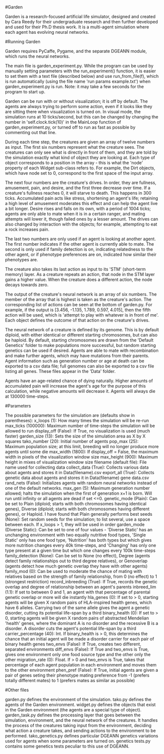 #Garden

Garden is a research-focused artificial life simulator, designed and created by Cara Reedy for their undergraduate research and then further developed and used for their Ph.D thesis work. It is a multi-agent simulation where each agent has evolving neural networks.

#Running Garden

Garden requires PyCaffe, Pygame, and the separate DGEANN module, which runs the neural networks.

The main file is garden\_experiment.py. While the program can be used by manually setting parameters with the run\_experiment() function, it is easier to set them with a text file (described below) and use run\_from\_file(f), which is run automatically (using the file name 'run params example.txt') when garden\_experiment.py is run. Note: it may take a few seconds for the program to start up.

Garden can be run with or without visualization; it is off by default. The agents are always trying to perform some action, even if it looks like they are sitting there when visualization is turned on. In visual mode, the simulation runs at 10 ticks/second, but this can be changed by changing the number in 'self.clock.tick(10)' in the MainLoop function of garden_experiment.py, or turned off to run as fast as possible by commenting out that line.

During each time step, the creatures are given an array of twelve numbers as input. The first six numbers represent what the creature sees. The creatures can only see what is directly in front of them, and they are told by the simulation exactly what kind of object they are looking at. Each type of object corresponds to a position in the array - this is what the 'node' property of each Widget sub-class refers to. For example, the Dirt objects, which have node set to 0, correspond to the first space of the input array.

The next four numbers are the creature's drives. In order, they are fullness, amusement, pain, and desire, and the first three decrease over time. If a creature's fullness reaches 0, it will starve to death. This happens in 300 ticks. Accumulated pain acts like stress, shortening an agent's life; retaining a high level of amusement moderates this effect and can help the agent live a bit longer. Desire rises and falls on its own, with a period of 1004 ticks; agents are only able to mate when it is in a certain ranger, and mating attempts will lower it, though failed ones by a lesser amount. The drives can also changed by interaction with the objects; for example, attempting to eat a rock increases pain.

The last two numbers are only used if an agent is looking at another agent. The first number indicates if the other agent is currently able to mate. The second is only used if family detection is on, indicating relatedness to the other agent, or if phenotype preferences are on, indicated how similar their phenotypes are.

The creature also takes its last action as input to its 'STM' (short-term memory) layer. As a creature repeats an action, that node in the STM layer gains a higher value. When the creature does a different action, the node decays towards zero.

The output of the creature's neural network is an array of six numbers. The member of the array that is highest is taken as the creature's action. The corresponding list of actions can be seen at the bottom of garden.py. For example, if the output is [3.456, -1.135, 1.789, 0.597, 4.015], then the fifth action will be used, which is 'attempt to play with whatever is in front of me'. Each object defines the outcome of that action on the creature's drives.

The neural network of a creature is defined by its genome. This is by default diploid, with either identical or different starting chromosomes, but can also be haploid. By default, starting chromosomes are drawn from the 'Default Genetics' folder to make populations more successful, but random starting genetics can be used if desired. Agents are able to mate with recombination and make further agents, which may have mutations from their parents. Agent information such as generation number or age at death can be exported to a csv data file; full genomes can also be exported to a csv file listing all genes. These files appear in the 'Data' folder.

Agents have an age-related chance of dying naturally. Higher amounts of accumulated pain will increase the agent's age for the purpose of this calculation, while negative amounts will decrease it. Agents will always die at 130000 time-steps.

#Parameters

The possible parameters for the simulation are (defaults show in parentheses):
x\_loops (1): How many times the simulation will be re-run
max\_ticks (100000): Maximum number of time-steps the simulation will be allowed to run
display\_off (False): If True, no visualization is used (much faster)
garden\_size (13): Sets the size of the simulation area as X by X squares
tako\_number (20): Initial number of agents
pop\_max (25): Maximum population size; at this limit, breeding will no longer produce more agents until some die
max\_width (1800): If display\_off = False, the maximum width in pixels of the visualization window size
max\_height (900): Maximum height in mixes of visualization window size
filename (default file): File name used for collecting data
collect\_data (True): Collects various data about agents and stores it in Data\(filename).csv
export\_all (True): Collects genetic data about agents and stores it in Data\(filename) gene data.csv
rand_nets (False): Initializes agents with random neural networks instead of one of the default networks.
max_gen (5): Maximum generation number allowed; halts the simulation when the first of generation x+1 is born. Will run until infinity or all agents are dead if set <=0.
genetic_mode (Plain): Can be set to Plain (diploid; starts with both chromosomes having identical genes), Diverse (diploid; starts with both chromosomes having different genes), or Haploid. I have found that Plain generally performs best
seeds (None): Set random seeds for the simulation; to list several, use a space between each. If x_loops > 1, they will be used in order
garden\_mode (Diverse Static): Can be set to one of four values - 'Diverse Static' has an unchanging environment with two equally nutritive food types, 'Single Static' only has one food type, 'Nutrition' has both types but which gives more nutrition changes every 40k time-steps, and 'Changing' has only one type present at a given time but which one changes every 100k time-steps
family\_detection (None): Can be set to None (no effect), Degree (agents detect family relationships out to third degree relatives), or Genoverlap (agents detect how much genetic overlap they have with other agents)
family\_mod (0): Can be used to moderate the chance of mating with relatives based on the strength of family relationship, from 0 (no effect) to 1 (strongest restriction)
record_inbreeding (True): If True, records the genetic overlap and degree of relationship between an agent's parents
inbreed\_lim (1.1): If set to between 0 and 1, an agent with that percentage of parental genetic overlap or more will die instantly
hla\_genes (0): If set to > 0, starting agents will be given X random pairs of HLA-inspired health genes, which have 6 alleles. Carrying two of the same allele gives the agent a genetic disorder, cutting its potential life-span by a third
binary\_health (0): If set to > 0, starting agents will be given X random pairs of abstracted Mendelian 'health' genes, where the dominant A is no disorder and the recessive B is a disorder. A disorder cuts the agent's potential life-span by a third
carrier_percentage (40): Int. If binary\_health is > 0, this determines the chance that an initial agent will be made a disorder carrier for each pair of binary health genes
two\_envs (False): If True, creates two different, separated environments
diff\_envs (False): If True and two\_envs is True, gives one environment only one food source type and the other only the other
migration\_rate (0): Float. If > 0 and two\_envs is True, takes that percentage of each agent population in each environment and moves them to the other environment
phen\_pref (False): If True, initial agents are given a pair of genes seting their phenotype mating preference from -1 (prefers totally different mates) to 1 (prefers mates as similar as possible)

#Other files

garden.py defines the environment of the simulation.
tako.py defines the agents of the Garden environment.
widget.py defines the objects that exist in the Garden environment (the agents are a special type of object).
garden\_task.py defines the processing layer that goes between the simulation, environment, and the neural network of the creatures. It handles the process of the creatures taking input from the environment, deciding what action a creature takes, and sending actions to the environment to be performed.
tako\_genetics.py defines particular DGEANN genetics variations used for agents when some parameters are turned on.
genetics tests.py contains some genetics tests peculiar to this use of DGEANN.
